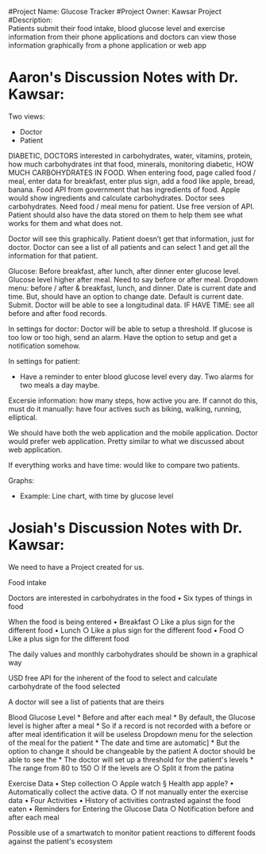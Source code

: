 #Project Name: Glucose Tracker
#Project Owner: Kawsar Project
#Description:  
Patients submit their food intake, blood glucose level and exercise information from their phone applications and doctors can view those information graphically from a phone application or web app


# Aaron's Discussion Notes with Dr. Kawsar:
Two views:
- Doctor
- Patient

DIABETIC, DOCTORS interested in carbohydrates, water, vitamins, protein, how much carbohydrates int that food, minerals, monitoring diabetic, HOW MUCH CARBOHYDRATES IN FOOD. When entering food, page called food / meal, enter data for breakfast, enter plus sign, add a food like apple, bread, banana. Food API from government that has ingredients of food. Apple would show ingredients and calculate carbohydrates. Doctor sees carbohydrates. Need food / meal menu for patient. Use free version of API. Patient should also have the data stored on them to help them see what works for them and what does not.

Doctor will see this graphically. Patient doesn’t get that information, just for doctor. Doctor can see a list of all patients and can select 1 and get all the information for that patient.

Glucose:
Before breakfast, after lunch, after dinner enter glucose level. Glucose level higher after meal. Need to say before or after meal. Dropdown menu: before / after & breakfast, lunch, and dinner. Date is current date and time. But, should have an option to change date. Default is current date. Submit. Doctor will be able to see a longitudinal data. IF HAVE TIME: see all before and after food records.

In settings for doctor:
Doctor will be able to setup a threshold. If glucose is too low or too high, send an alarm. Have the option to setup and get a notification somehow.

In settings for patient:
- Have a reminder to enter blood glucose level every day. Two alarms for two meals a day maybe.

Excersie information: how many steps, how active you are. If cannot do this, must do it manually: have four actives such as biking, walking, running, elliptical.

We should have both the web application and the mobile application. Doctor would prefer web application. Pretty similar to what we discussed about web application.

If everything works and have time: would like to compare two patients.

Graphs:
- Example: Line chart, with time by glucose level



# Josiah's Discussion Notes with Dr. Kawsar:
We need to have a Project created for us.

Food intake

Doctors are interested in carbohydrates in the food
	• Six types of things in food

When the food is being entered
	• Breakfast
		○ Like a plus sign for the different food
	• Lunch
		○ Like a plus sign for the different food
	• Food
		○ Like a plus sign for the different food

The daily values and monthly carbohydrates should be shown in a graphical way

USD free API for the inherent of the food to select and calculate carbohydrate of the food selected

A doctor will see a list of patients that are theirs
 
Blood Glucose Level
	* Before and after each meal
	* By default, the Glucose level is higher after a meal
	* So if a record is not recorded with a before or after meal identification it will be useless
Dropdown menu for the selection of the meal for the patient
	* The date and time are automatic]
	* But the option to change it should be changeable by the patient
A doctor should be able to see the 
	* The doctor will set up a threshold for the patient's levels
	* The range from 80 to 150
		○ If the levels are 
		○ Split it from the patina

Exercise Data
	• Step collection 
		○ Apple watch
			§ Health app apple?
	• Automatically collect the active data.
		○ If not manually enter the exercise data
	• Four Activities 
	• History of activities contrasted against the food eaten
	• Reminders for Entering the Glucose Data
		○ Notification before and after each meal

Possible use of a smartwatch to monitor patient reactions to different foods against the patient's ecosystem
